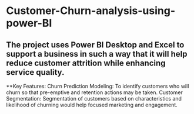 # Customer-Churn-analysis-using-power-BI
## The project uses Power BI Desktop and Excel to support a business in such a way that it will help reduce customer attrition while enhancing service quality.
**Key Features:
Churn Prediction Modeling: To identify customers who will churn so that pre-emptive and retention actions may be taken.
Customer Segmentation: Segmentation of customers based on characteristics and likelihood of churning would help focused marketing and engagement.
